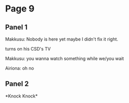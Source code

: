 # Page 9
## Panel 1
Makkusu: Nobody is here yet maybe I didn't fix it right.

 turns on his CSD's TV 
 
 Makkusu: you wanna watch something while we/you wait

Airiona: oh no 

## Panel 2
\*Knock Knock\*